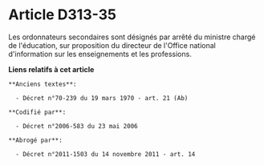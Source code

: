 # Article D313-35

Les ordonnateurs secondaires sont désignés par arrêté du ministre chargé de l'éducation, sur proposition du directeur de
l'Office national d'information sur les enseignements et les professions.

**Liens relatifs à cet article**

	**Anciens textes**:

	  - Décret n°70-239 du 19 mars 1970 - art. 21 (Ab)

	**Codifié par**:

	  - Décret n°2006-583 du 23 mai 2006

	**Abrogé par**:

	  - Décret n°2011-1503 du 14 novembre 2011 - art. 14
